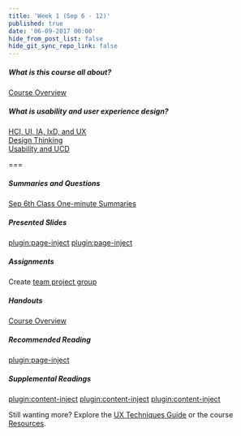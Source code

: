 ```yaml
---
title: 'Week 1 (Sep 6 - 12)'
published: true
date: '06-09-2017 00:00'
hide_from_post_list: false
hide_git_sync_repo_link: false
---
```


##### What is this course all about?
[Course Overview](https://swipe.to/9967fp)

##### What is usability and user experience design?
[HCI, UI, IA, IxD, and UX](https://www.swipe.to/9967fp?p=2rXR1F3mH)  
[Design Thinking](https://www.swipe.to/9967fp?p=bhT4QfB2J)  
[Usability and UCD](https://www.swipe.to/9967fp?p=1Mb9rDTJS)  

===

##### Summaries and Questions  
[Sep 6th Class One-minute Summaries](https://canvas.sfu.ca/courses/36662/assignments/267528)

##### Presented Slides  

[plugin:page-inject](/slide-decks/week-01-01)
[plugin:page-inject](/slide-decks/week-01-02)

##### Assignments
Create [team project group](https://canvas.sfu.ca/courses/36662/users)

##### Handouts
[Course Overview](https://canvas.sfu.ca/courses/36662/files/folder/Handouts/Course%20Overview)  

##### Recommended Reading  
[plugin:page-inject](/required-readings/week-01)

##### Supplemental Readings  
[plugin:content-inject](/ux-techniques/what-is-usability-and-user-experience-design/problem-statements)
[plugin:content-inject](/ux-techniques/what-is-usability-and-user-experience-design/usability)
[plugin:content-inject](/ux-techniques/what-is-usability-and-user-experience-design/user-experience-design)  

Still wanting more? Explore the [UX Techniques Guide](../../ux-techniques) or the course [Resources](../../resources).
